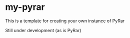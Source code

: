 # my-pyrar

This is a template for creating your own instance of PyRar

Still under development (as is PyRar)

